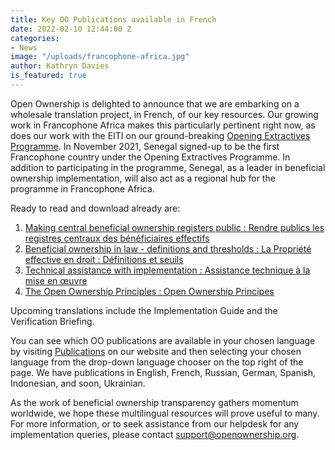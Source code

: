 ```yaml
---
title: Key OO Publications available in French
date: 2022-02-10 12:44:00 Z
categories:
- News
image: "/uploads/francophone-africa.jpg"
author: Kathryn Davies
is_featured: true
---
```


Open Ownership is delighted to announce that we are embarking on a wholesale translation project, in French, of our key resources. Our growing work in Francophone Africa makes this particularly pertinent right now, as does our work with the EITI on our ground-breaking [Opening Extractives Programme](/extractives/). In November 2021, Senegal signed-up to be the first Francophone country under the Opening Extractives Programme. In addition to participating in the programme, Senegal, as a leader in beneficial ownership implementation, will also act as a regional hub for the programme in Francophone Africa.

Ready to read and download already are:

1. [Making central beneficial ownership registers public : Rendre publics les registres centraux des bénéficiaires effectifs](/resources/making-central-beneficial-ownership-registers-public/)
2. [Beneficial ownership in law - definitions and thresholds : La Propriété effective en droit : Définitions et seuils](/resources/beneficial-ownership-in-law-definitions-and-thresholds/)
3. [Technical assistance with implementation : Assistance technique à la mise en œuvre](/resources/technical-assistance-with-implementation/)
4. [The Open Ownership Principles : Open Ownership Principes](/resources/the-open-ownership-principles/)

Upcoming translations include the Implementation Guide and the Verification Briefing.

You can see which OO publications are available in your chosen language by visiting [Publications](/resources/) on our website and then selecting your chosen language from the drop-down language chooser on the top right of the page. We have publications in English, French, Russian, German, Spanish, Indonesian, and soon, Ukrainian.

As the work of beneficial ownership transparency gathers momentum worldwide, we hope these multilingual resources will prove useful to many. For more information, or to seek assistance from our helpdesk for any implementation queries, please contact <support@openownership.org>.